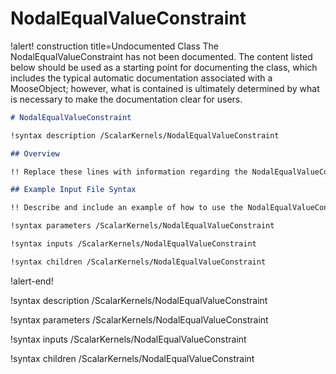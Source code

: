 # NodalEqualValueConstraint

!alert! construction title=Undocumented Class
The NodalEqualValueConstraint has not been documented. The content listed below should be used as a starting point for
documenting the class, which includes the typical automatic documentation associated with a
MooseObject; however, what is contained is ultimately determined by what is necessary to make the
documentation clear for users.

```markdown
# NodalEqualValueConstraint

!syntax description /ScalarKernels/NodalEqualValueConstraint

## Overview

!! Replace these lines with information regarding the NodalEqualValueConstraint object.

## Example Input File Syntax

!! Describe and include an example of how to use the NodalEqualValueConstraint object.

!syntax parameters /ScalarKernels/NodalEqualValueConstraint

!syntax inputs /ScalarKernels/NodalEqualValueConstraint

!syntax children /ScalarKernels/NodalEqualValueConstraint
```
!alert-end!

!syntax description /ScalarKernels/NodalEqualValueConstraint

!syntax parameters /ScalarKernels/NodalEqualValueConstraint

!syntax inputs /ScalarKernels/NodalEqualValueConstraint

!syntax children /ScalarKernels/NodalEqualValueConstraint
